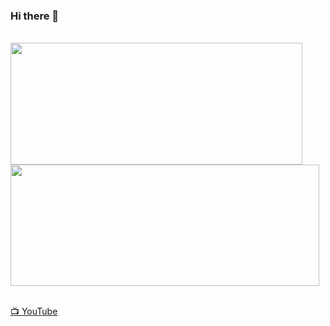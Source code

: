 ### Hi there 👋
<br>
<img src="https://github-readme-stats.vercel.app/api?username=nucliweb&show_icons=true&theme=tokyonight" width="467" height="195">
<br>
<img src="https://github-readme-streak-stats.herokuapp.com/?user=nucliweb&theme=dark" width="494" height="194">
<br>
<br>

[📺 YouTube](https://www.youtube.com/c/JoanLeon)
